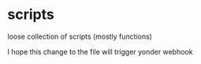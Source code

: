 # scripts
loose collection of scripts (mostly functions)

I hope this change to the file will trigger yonder webhook
